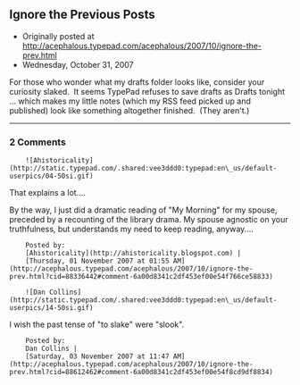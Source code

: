 ## Ignore the Previous Posts

 * Originally posted at http://acephalous.typepad.com/acephalous/2007/10/ignore-the-prev.html
 * Wednesday, October 31, 2007



For those who wonder what my drafts folder looks like, consider your curiosity slaked.  It seems TypePad refuses to save drafts as Drafts tonight ... which makes my little notes (which my RSS feed picked up and published) look like something altogether finished.  (They aren't.)   

		

* * *

### 2 Comments 

		

                
[]()

	

		![Ahistoricality](http://static.typepad.com/.shared:vee3ddd0:typepad:en\_us/default-userpics/04-50si.gif)
	

	

		

That explains a lot....

By the way, I just did a dramatic reading of "My Morning" for my spouse, preceded by a recounting of the library drama. My spouse agnostic on your truthfulness, but understands my need to keep reading, anyway....

	

		Posted by:
		[Ahistoricality](http://ahistoricality.blogspot.com) |
		[Thursday, 01 November 2007 at 01:55 AM](http://acephalous.typepad.com/acephalous/2007/10/ignore-the-prev.html?cid=88336442#comment-6a00d8341c2df453ef00e54f766ce58833)

[]()

	

		![Dan Collins](http://static.typepad.com/.shared:vee3ddd0:typepad:en\_us/default-userpics/14-50si.gif)
	

	

		

I wish the past tense of "to slake" were "slook".

	

		Posted by:
		Dan Collins |
		[Saturday, 03 November 2007 at 11:47 AM](http://acephalous.typepad.com/acephalous/2007/10/ignore-the-prev.html?cid=88612462#comment-6a00d8341c2df453ef00e54f8cd9df8834)

		

        